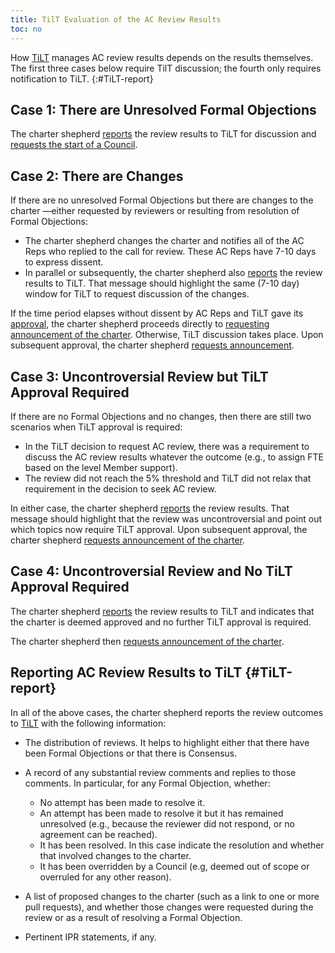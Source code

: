 ```yaml
---
title: TilT Evaluation of the AC Review Results
toc: no
---
```


How [TiLT](./) manages AC review results depends on
the results themselves. The first three cases below require TilT
discussion; the fourth only requires notification to TiLT.
{:#TiLT-report}

## Case 1: There are Unresolved Formal Objections

The charter shepherd [reports](#TiLT-report) the review results to TiLT for discussion and [requests the start of a Council](https://github.com/w3c/tilt-private/issues/new/choose).

## Case 2: There are Changes

If there are no unresolved Formal Objections but there are changes to the charter —either requested by reviewers or resulting from resolution of Formal Objections:

- The charter shepherd changes the charter and notifies all of the AC Reps who replied to the call for review. These AC Reps have 7-10 days to express dissent.
- In parallel or subsequently, the charter shepherd also [reports](#TiLT-report) the review results to TiLT. That message should highlight the same (7-10 day) window for TiLT to request discussion of the changes.

If the time period elapses without dissent by AC Reps and TiLT gave its [approval](./#timing), the charter shepherd proceeds directly to [requesting announcement of the charter](../charter.md#announce-decision). Otherwise, TiLT discussion takes place. Upon subsequent approval, the charter shepherd [requests announcement](../charter.md#announce-decision).

## Case 3: Uncontroversial Review but TiLT Approval Required

If there are no Formal Objections and no changes, then there are still two scenarios when TiLT approval is required:

- In the TiLT decision to request AC review, there was a requirement to discuss the AC review results whatever the outcome (e.g., to assign FTE based on the level Member support).
- The review did not reach the 5% threshold and TiLT did not relax that requirement in the decision to seek AC review.

In either case, the charter shepherd [reports](#TiLT-report) the review results. That message should highlight that the review was uncontroversial and point out which topics now require TiLT approval. Upon subsequent approval, the charter shepherd [requests announcement of the charter](../charter.md#announce-decision).

## Case 4: Uncontroversial Review and No TiLT Approval Required

The charter shepherd [reports](#TiLT-report) the review results to TiLT and indicates that the charter is deemed approved and no further TiLT approval is required.

The charter shepherd then [requests announcement of the charter](../charter.md#announce-decision).

## Reporting AC Review Results to TiLT {#TiLT-report}

In all of the above cases, the charter shepherd reports the review outcomes to [TiLT](https://github.com/w3c/tilt-private/issues/new/choose) with the following information:

- The distribution of reviews. It helps to highlight either that there have been Formal Objections or that there is Consensus.
- A record of any substantial review comments and replies to those comments. In particular, for any Formal Objection, whether:
  
  - No attempt has been made to resolve it.
  - An attempt has been made to resolve it but it has remained unresolved (e.g., because the reviewer did not respond, or no agreement can be reached).
  - It has been resolved. In this case indicate the resolution and whether that involved changes to the charter.
  - It has been overridden by a Council (e.g, deemed out of scope or overruled for any other reason).
- A list of proposed changes to the charter (such as a link to one or more pull requests), and whether those changes were requested during the review or as a result of resolving a Formal Objection.
- Pertinent IPR statements, if any.
